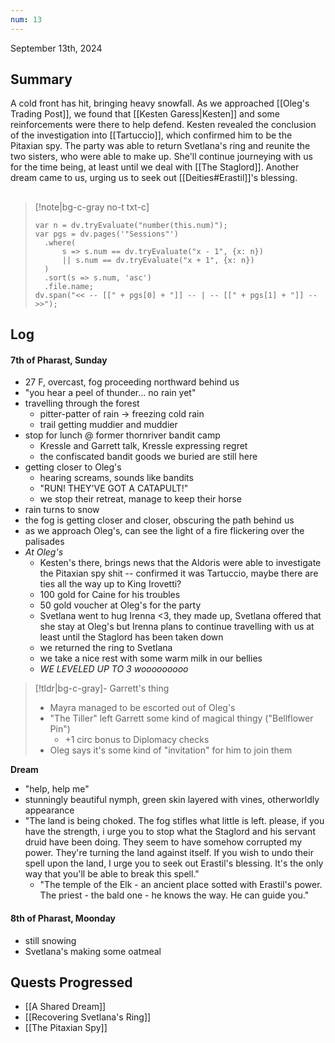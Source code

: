 ```yaml
---
num: 13
---
```

September 13th, 2024

## Summary
A cold front has hit, bringing heavy snowfall. As we approached [[Oleg's Trading Post]], we found that [[Kesten Garess|Kesten]] and some reinforcements were there to help defend. Kesten revealed the conclusion of the investigation into [[Tartuccio]], which confirmed him to be the Pitaxian spy. The party was able to return Svetlana's ring and reunite the two sisters, who were able to make up. She'll continue journeying with us for the time being, at least until we deal with [[The Staglord]]. Another dream came to us, urging us to seek out [[Deities#Erastil]]'s blessing.

##
>[!note|bg-c-gray no-t txt-c]
>```dataviewjs
>var n = dv.tryEvaluate("number(this.num)");
>var pgs = dv.pages('"Sessions"')
>	.where(
>		s => s.num == dv.tryEvaluate("x - 1", {x: n})
>		|| s.num == dv.tryEvaluate("x + 1", {x: n})
>	)
>	.sort(s => s.num, 'asc')
>	.file.name;
>dv.span("<< -- [[" + pgs[0] + "]] -- | -- [[" + pgs[1] + "]] -- >>");
>```

## Log
#### **7th of Pharast**, Sunday
- 27 F, overcast, fog proceeding northward behind us
- "you hear a peel of thunder... no rain yet"
- travelling through the forest
	- pitter-patter of rain -> freezing cold rain
	- trail getting muddier and muddier
- stop for lunch @ former thornriver bandit camp
	- Kressle and Garrett talk, Kressle expressing regret
	- the confiscated bandit goods we buried are still here
- getting closer to Oleg's
	- hearing screams, sounds like bandits
	- "RUN! THEY'VE GOT A CATAPULT!"
	- we stop their retreat, manage to keep their horse
- rain turns to snow
- the fog is getting closer and closer, obscuring the path behind us
- as we approach Oleg's, can see the light of a fire flickering over the palisades
- *At Oleg's*
	- Kesten's there, brings news that the Aldoris were able to investigate the Pitaxian spy shit -- confirmed it was Tartuccio, maybe there are ties all the way up to King Irovetti?
	- 100 gold for Caine for his troubles
	- 50 gold voucher at Oleg's for the party
	- Svetlana went to hug Irenna <3, they made up, Svetlana offered that she stay at Oleg's but Irenna plans to continue travelling with us at least until the Staglord has been taken down
	- we returned the ring to Svetlana
	- we take a nice rest with some warm milk in our bellies
	- *WE LEVELED UP TO 3 wooooooooo*

>[!tldr|bg-c-gray]- Garrett's thing
> - Mayra managed to be escorted out of Oleg's
> - "The Tiller" left Garrett some kind of magical thingy ("Bellflower Pin")
> 	- +1 circ bonus to Diplomacy checks
> - Oleg says it's some kind of "invitation" for him to join them

**Dream**
- "help, help me"
- stunningly beautiful nymph, green skin layered with vines, otherworldly appearance
- "The land is being choked. The fog stifles what little is left. please, if you have the strength, i urge you to stop what the Staglord and his servant druid have been doing. They seem to have somehow corrupted my power. They're turning the land against itself. If you wish to undo their spell upon the land, I urge you to seek out Erastil's blessing. It's the only way that you'll be able to break this spell."
	- "The temple of the Elk - an ancient place sotted with Erastil's power. The priest - the bald one - he knows the way. He can guide you."

#### **8th of Pharast**, Moonday
- still snowing
- Svetlana's making some oatmeal

## Quests Progressed
- [[A Shared Dream]]
- [[Recovering Svetlana's Ring]]
- [[The Pitaxian Spy]]